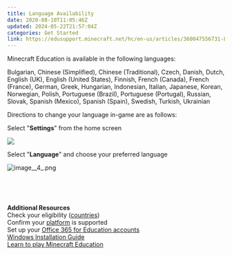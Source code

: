 ```yaml
---
title: Language Availability
date: 2020-08-10T11:05:46Z
updated: 2024-05-22T21:57:04Z
categories: Get Started
link: https://edusupport.minecraft.net/hc/en-us/articles/360047556731-Language-Availability
---
```


Minecraft Education is available in the following languages:

  
Bulgarian, Chinese (Simplified), Chinese (Traditional), Czech, Danish, Dutch, English (UK), English (United States), Finnish, French (Canada), French (France), German, Greek, Hungarian, Indonesian, Italian, Japanese, Korean, Norwegian, Polish, Portuguese (Brazil), Portuguese (Portugal), Russian, Slovak, Spanish (Mexico), Spanish (Spain), Swedish, Turkish, Ukrainian  
  

Directions to change your language in-game are as follows:

Select "**Settings**" from the home screen

![](https://edusupport.minecraft.net/hc/article_attachments/19345615687316)

Select "**Language**" and choose your preferred language

![image\_\_4\_.png](https://edusupport.minecraft.net/hc/article_attachments/360078370292)

 

 

**Additional Resources**  
Check your eligibility ([countries](https://educommunity.minecraft.net/hc/en-us/articles/360047556651-Country-Availability-))  
Confirm your [platform](https://educommunity.minecraft.net/hc/en-us/articles/360047556591-Supported-platforms-for-Minecraft-Education-Edition) is supported  
Set up your [Office 365 for Education accounts](https://www.microsoft.com/en-us/education/products/office)  
[Windows Installation Guide](https://educommunity.minecraft.net/hc/en-us/articles/13106858087956)  
[Learn to play Minecraft Education](https://educommunity.minecraft.net/hc/en-us/articles/360047555131)
